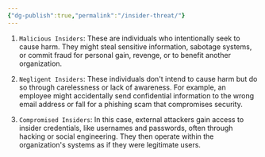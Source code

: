 ```yaml
---
{"dg-publish":true,"permalink":"/insider-threat/"}
---
```



1. `Malicious Insiders`: These are individuals who intentionally seek to cause harm. They might steal sensitive information, sabotage systems, or commit fraud for personal gain, revenge, or to benefit another organization.
    
2. `Negligent Insiders`: These individuals don't intend to cause harm but do so through carelessness or lack of awareness. For example, an employee might accidentally send confidential information to the wrong email address or fall for a phishing scam that compromises security.
    
3. `Compromised Insiders`: In this case, external attackers gain access to insider credentials, like usernames and passwords, often through hacking or social engineering. They then operate within the organization's systems as if they were legitimate users.